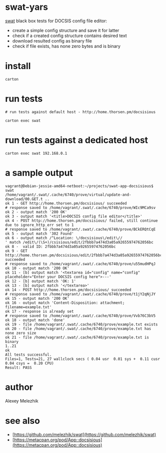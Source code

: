 # swat-yars

[swat](https://github.com/melezhik/swat) black box tests for DOCSIS config file editor:

* create a simple config structure and save it for latter
* check if a created config structure contains desired text
* download resulted config as binary file
* check if file exists, has none zero bytes and is binary


# install

    carton

# run tests

    # run tests against default host - http://home.thorsen.pm/docsisious

    carton exec swat

# run tests against a dedicated host

    carton exec swat 192.168.0.1

# a sample output

```
vagrant@Debian-jessie-amd64-netboot:~/projects/swat-app-docsisious$ swat
/home/vagrant/.swat/.cache/6740/prove/virtual/update-and-download/00.GET.t ..
ok 1 - GET http://home.thorsen.pm/docsisious/ succeeded
# response saved to /home/vagrant/.swat/.cache/6740/prove/WIc9MCa9sv
ok 2 - output match '200 OK'
ok 3 - output match '<title>DOCSIS config file editor</title>'
ok 4 - POST http://home.thorsen.pm/docsisious/ failed, still continue due to ignore_http_err set to 1
# response saved to /home/vagrant/.swat/.cache/6740/prove/BCkERQtCqE
ok 5 - output match '302 Found'
ok 6 - output match /^Location: \/docsisious\/edit\//
' match /edit\/(\S+)/csisious/edit/2fbbb7a474d3a05a92655974762056bc
ok 8 -  valid ID: 2fbbb7a474d3a05a92655974762056bc
ok 9 - GET http://home.thorsen.pm/docsisious/edit/2fbbb7a474d3a05a92655974762056bc succeeded
# response saved to /home/vagrant/.swat/.cache/6740/prove/u55mudHPqJ
ok 10 - output match '200 OK'
ok 11 - [b] output match '<textarea id="config" name="config" placeholder="Enter your DOCSIS config here">---'
ok 12 - [b] output match 'OK: 1'
ok 13 - [b] output match '</textarea>'
ok 14 - POST http://home.thorsen.pm/docsisious/ succeeded
# response saved to /home/vagrant/.swat/.cache/6740/prove/t1jY2qNjJY
ok 15 - output match '200 OK'
ok 16 - output match 'Content-Disposition: attachment; filename=example.txt'
ok 17 - response is already set
# response saved to /home/vagrant/.swat/.cache/6740/prove/Vvb76C3bV5
ok 18 - output match 'done'
ok 19 - file /home/vagrant/.swat/.cache/6740/prove/example.txt exists
ok 20 - file /home/vagrant/.swat/.cache/6740/prove/example.txt has none zero size
ok 21 - file /home/vagrant/.swat/.cache/6740/prove/example.txt is binary
1..21
ok
All tests successful.
Files=1, Tests=21, 27 wallclock secs ( 0.04 usr  0.01 sys +  0.11 cusr  0.04 csys =  0.20 CPU)
Result: PASS

```

# author

Alexey Melezhik

# see also

* [https://github.com/melezhik/swat](https://github.com/melezhik/swat)
* [https://metacpan.org/pod/App::docsisious](https://metacpan.org/pod/App::docsisious)










